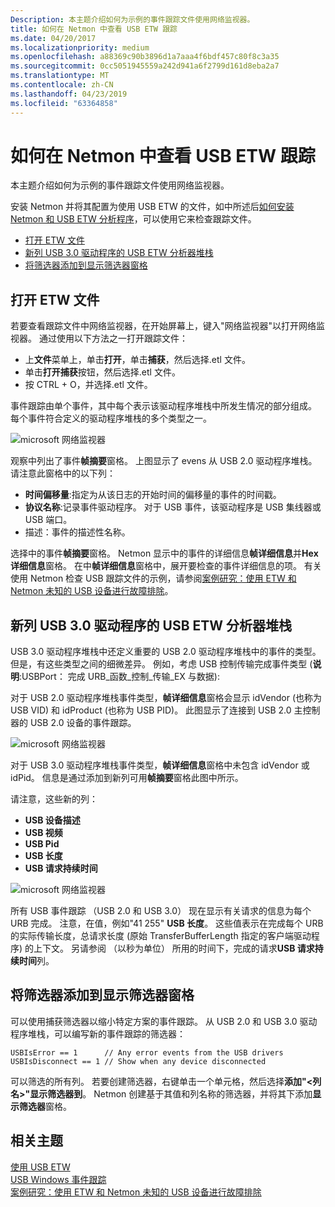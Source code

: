 ```yaml
---
Description: 本主题介绍如何为示例的事件跟踪文件使用网络监视器。
title: 如何在 Netmon 中查看 USB ETW 跟踪
ms.date: 04/20/2017
ms.localizationpriority: medium
ms.openlocfilehash: a88369c90b3896d1a7aaa4f6bdf457c80f8c3a35
ms.sourcegitcommit: 0cc5051945559a242d941a6f2799d161d8eba2a7
ms.translationtype: MT
ms.contentlocale: zh-CN
ms.lasthandoff: 04/23/2019
ms.locfileid: "63364858"
---
```

# <a name="how-to-view-a-usb-etw-trace-in-netmon"></a>如何在 Netmon 中查看 USB ETW 跟踪


本主题介绍如何为示例的事件跟踪文件使用网络监视器。

安装 Netmon 并将其配置为使用 USB ETW 的文件，如中所述后[如何安装 Netmon 和 USB ETW 分析程序](how-to-install-netmon-and-the-netmon-usb-parser.md)，可以使用它来检查跟踪文件。

-   [打开 ETW 文件](#opening-an-etw-file)
-   [新列 USB 3.0 驱动程序的 USB ETW 分析器堆栈](#new-columns-the-usb-etw-parser-for-usb-3-0-driver-stack)
-   [将筛选器添加到显示筛选器窗格](#adding-filters-to-the-display-filter-pane)

## <a name="opening-an-etw-file"></a>打开 ETW 文件


若要查看跟踪文件中网络监视器，在开始屏幕上，键入"网络监视器"以打开网络监视器。 通过使用以下方法之一打开跟踪文件：

-   上**文件**菜单上，单击**打开**，单击**捕获**，然后选择.etl 文件。
-   单击**打开捕获**按钮，然后选择.etl 文件。
-   按 CTRL + O，并选择.etl 文件。

事件跟踪由单个事件，其中每个表示该驱动程序堆栈中所发生情况的部分组成。 每个事件符合定义的驱动程序堆栈的多个类型之一。

![microsoft 网络监视器](images/netmon-ui-intro.png)

观察中列出了事件**帧摘要**窗格。 上图显示了 evens 从 USB 2.0 驱动程序堆栈。 请注意此窗格中的以下列：

-   **时间偏移量**:指定为从该日志的开始时间的偏移量的事件的时间戳。
-   **协议名称**:记录事件驱动程序。 对于 USB 事件，该驱动程序是 USB 集线器或 USB 端口。
-   描述：事件的描述性名称。

选择中的事件**帧摘要**窗格。 Netmon 显示中的事件的详细信息**帧详细信息**并**Hex 详细信息**窗格。 在中**帧详细信息**窗格中，展开要检查的事件详细信息的项。
有关使用 Netmon 检查 USB 跟踪文件的示例，请参阅[案例研究：使用 ETW 和 Netmon 未知的 USB 设备进行故障排除](case-study--troubleshooting-an-unknown-usb-device-by-using-etw-and-netmon.md)。

## <a name="new-columns-the-usb-etw-parser-for-usb-30-driver-stack"></a>新列 USB 3.0 驱动程序的 USB ETW 分析器堆栈


USB 3.0 驱动程序堆栈中还定义重要的 USB 2.0 驱动程序堆栈中的事件的类型。 但是，有这些类型之间的细微差异。 例如，考虑 USB 控制传输完成事件类型 (**说明**:USBPort： 完成 URB\_函数\_控制\_传输\_EX 与数据):

对于 USB 2.0 驱动程序堆栈事件类型，**帧详细信息**窗格会显示 idVendor (也称为 USB VID) 和 idProduct (也称为 USB PID)。 此图显示了连接到 USB 2.0 主控制器的 USB 2.0 设备的事件跟踪。

![microsoft 网络监视器](images/vid-pid-usb2-0.png)

对于 USB 3.0 驱动程序堆栈事件类型，**帧详细信息**窗格中未包含 idVendor 或 idPid。 信息是通过添加到新列可用**帧摘要**窗格此图中所示。

请注意，这些新的列：

-   **USB 设备描述**
-   **USB 视频**
-   **USB Pid**
-   **USB 长度**
-   **USB 请求持续时间**

![microsoft 网络监视器](images/usb-3-netmon.png)

所有 USB 事件跟踪 （USB 2.0 和 USB 3.0） 现在显示有关请求的信息为每个 URB 完成。 注意，在值，例如"41 255" **USB 长度**。 这些值表示在完成每个 URB 的实际传输长度，总请求长度 (原始 TransferBufferLength 指定的客户端驱动程序) 的上下文。 另请参阅 （以秒为单位） 所用的时间下，完成的请求**USB 请求持续时间**列。

## <a name="adding-filters-to-the-display-filter-pane"></a>将筛选器添加到显示筛选器窗格


可以使用捕获筛选器以缩小特定方案的事件跟踪。 从 USB 2.0 和 USB 3.0 驱动程序堆栈，可以编写新的事件跟踪的筛选器：

``` syntax
USBIsError == 1      // Any error events from the USB drivers
USBIsDisconnect == 1 // Show when any device disconnected
```

可以筛选的所有列。 若要创建筛选器，右键单击一个单元格，然后选择**添加"&lt;列名&gt;"显示筛选器到**。 Netmon 创建基于其值和列名称的筛选器，并将其下添加**显示筛选器**窗格。

## <a name="related-topics"></a>相关主题
[使用 USB ETW](using-usb-etw.md)  
[USB Windows 事件跟踪](usb-event-tracing-for-windows.md)  
[案例研究：使用 ETW 和 Netmon 未知的 USB 设备进行故障排除](case-study--troubleshooting-an-unknown-usb-device-by-using-etw-and-netmon.md)  



